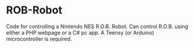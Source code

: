 # ROB-Robot
Code for controlling a Nintendo NES R.O.B. Robot. Can control R.O.B. using either a PHP webpage or a C# pc app. A Teensy (or Arduino) microcontroller is required.
